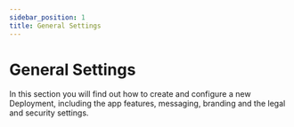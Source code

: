 ```yaml
---
sidebar_position: 1
title: General Settings 
---
```

# General Settings
In this section you will find out how to create and configure a new Deployment, including the app features, messaging, branding and the legal and security settings.
